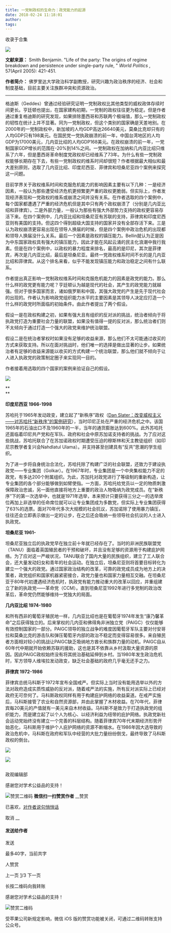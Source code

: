 ```yaml
---
title: 一党制政权的生命力：政党能力的起源
date: 2018-02-24 11:18:01
author: 
tags: 
---
```



收录于合集

<img src='/images/590/2.png' width='auto' />

**文献来源：** Smith Benjamin. "Life of the party: The origins of regime breakdown
and persistence under single-party rule, " _World Politics_ , 57(April 2005):
421-451.

 **作者简介：** 佛罗里达大学政治科学副教授，研究兴趣为政治秩序的经济、社会和制度基础，目前主要关注族群冲突和资源政治。

* * *

  

格迪斯（Geddes）曾通过经验研究证明一党制政权比其他类型的威权政体存续时间更长。亨廷顿也提出，在国家建构初期，一党制的政权往往更为稳定。但是作者通过重复格迪斯的研究发现，如果排除墨西哥和苏联两个极端值，那么一党制政权的韧性在统计上并不显著。同为一党制政权，但这个类别的国家确是天差地别。在2000年的一党制政权中，新加坡的人均GDP高达26640美元，莫桑比克却只有的人均GDP只有198美元。在国民党一党执政崩溃的前一年，中国台湾地区的人均GDP为17000美元，几内亚比绍的人均GDP168美元。在政权崩溃的前一年，一党制国家GDP增长的范围在-20%到14%之间。一党制政权在加纳和几内亚比绍只维系了六年，但是墨西哥革命制度党政权却已经维系了73年。为什么有些一党制政权能够长期存在下去，有些一党制政权的维系时间却很短？作者根据最大相似和最大差别原则，选取了几内亚比绍、印度尼西亚、菲律宾和坦桑尼亚四个案例来探究这一问题。

  

目前学界关于政权维系时间和克服危机能力的影响因素主要有以下几种：一是经济因素，一般认为那些遭受经济危机更频繁更严重的政权更脆弱。但实际上，作者发现经济表现和一党政权的维系或崩溃之间并没有关系。在作者选取的四个案例中，每个国家都遭遇了严重的经济危机但是其中只有两个政权崩溃了（分别是几内亚比绍和菲律宾）。二是外部力量，一般认为那些有强大外部势力支持的政权更容易存活下来。在四个案例中，几内亚比绍和坦桑尼亚有苏联的支持，菲律宾和印度尼西亚则有美国的支持。但这四个得到超级大国支持的国家并没有全部存活下来。三是认为政权崩溃更容易出现在领导人换届的时候，但是四个案例中政治危机的出现都和领导人换届没什么关系。最后一个因素是政权的镇压能力。Bellin就认为正是因为中东国家政权具有强大的镇压能力，因此才能在风起云涌的民主化浪潮中我行我素。但是在四个案例中，以政权的暴力程度来排名，最高的是印尼，其次是菲律宾，再次是几内亚比绍，最后是坦桑尼亚。最终一党政权维系时间不长的是几内亚比绍和菲律宾。从这个排名来看，似乎不能发现镇压能力和政治稳定之间有什么联系。

  

作者提出真正影响一党制政权维系时间和克服危机能力的因素是政党的能力。那么什么样的政党更有能力呢？亨廷顿认为越是现代的社会，其产生的政党能力就越强。但对于很多国家而言，诸如俄罗斯和中国，其强大政党的产生是先于现代社会的出现的。作者认为影响政党组织能力水平的主要因素是其领导人决定应打造一个什么样的政党时所面临的初始条件。由此作者提出了两个假设。

  

假设一是在政权构建之初，如果有强大且有组织的反对派的挑战，统治者倾向于将执政党打造为重要社会力量的联盟，如果没有值得一提的反对派，那么统治者们则不太倾向于通过打造一个强大的政党来维护统治联盟。

  

假设二是在统治者掌权时如果没有足够的收益来源，那么他们不太可能通过收买的方式来获取支持。所以在面对挑战时，他们唯一的选择是做出显著的让步。如果统治者有足够的收益来源能以收买的方式构建一个统治联盟，那么他们就不倾向于让人进入执政党的政策制定圈子来实现同一目的。

  

作者接着用选取的四个国家的案例来验证自己的假设。

  

![](/images/590/3.png)

 **  
**

 **印度尼西亚 1966-1998**

  

苏哈托于1965年发动政变，建立起了“新秩序”政权（[Dan
Slater：改变威权主义——对苏哈托“新秩序”的案例研究](http://mp.weixin.qq.com/s?__biz=MzI5ODY0MTQ1OA==&mid=2247483784&idx=1&sn=8db9160df4f9e7ae9d8558e2a96cbc43&chksm=eca3f0d5dbd479c324493a55d8b9b4446d8bd2ce409754fb6d44840b3fff3e52c9a0991ec0d2&scene=21#wechat_redirect)），当时印尼正处在严重的经济危机之中。该国1965年的石油出口不及1960年的一半，当年的通货膨胀达到600%。此外苏哈托还面临着印尼共产党和在军队、政府和社会中原苏加诺支持者的挑战。为了应对这些挑战，苏哈托联合了在苏加诺政权时期遭受压迫的穆斯林和天主教徒组织（如印尼宗教学者复兴会Nahdlatul
Ulama）。并支持甚至创建具有“反共”思潮的学生组织。

  

为了进一步将自身统治合法化，苏哈托除了构建广泛的社会联盟，还致力于建设执政党——专业集团（Golkar）。在1967年时，专业集团是一个中央集权能力不足的政党，有多达200个附属组织。为此，苏加托对政党进行了等级制的重新构造，让专业集团的各个部分能够做到如臂使指。一方面，苏哈托给党员以一定的物质刺激保障政治忠诚，另一面他直接将地方上重要的政治人物吸纳为政党成员。在“新秩序”下的第一次选举中，也就是1971年选举，本来预计只要获得三分之一的选举席位再加上非选举的任命席位就可以让专业集团成为多数党，但实际上专业集团获得了63%的选票。面对70年代多次大规模的社会抗议，苏加诺除了使用暴力镇压，往往还会立即表示做出一定的让步，在之后还会吸纳一些领导社会抗议的人士进入执政党。

**坦桑尼亚 1961-**

  

坦桑尼亚独立后的执政党早在独立前十年就已经存在了。当时的非洲民族联盟党（TANU）面临着英国殖民者的干预和破坏，并且没有足够的资源用于构建庇护网络。为了应对这一严峻状况，TANU联合了国内大量的民族组织，建立了工人联合会，还大量发动妇女和青年的社会运动。在独立后，坦桑尼亚则将首要目标转化为建立一个强大的政党。通过国家政治结构的改革，可靠的政党成员成为地方上的决策者，政党组织和国家机器紧密接合，政党力量也和国家力量相互交融。在坦桑尼亚于80年代初遭遇经济危机时，执政党有能力推动重大的改革以回应，并重组建立了新的执政党——革命党（CCM）。直到坦桑尼亚1992年进行多党制的政治改革后，革命党仍然能够维持一党独大的局面。

**几内亚比绍 1974-1980**

  

和所有西非的葡萄牙殖民地一样，几内亚比绍也是在葡萄牙1974年发生“康乃馨革命”之后获得独立的。后来掌权的几内亚和佛得角非洲独立党（PAIGC）仅仅能够有效控制国家的一部分。PAIGC领导的独立战争的难度因葡萄牙军队主要对付安哥拉和莫桑比克的游击队和弹压葡萄牙内部的政治不稳定而变得容易很多。来自殖民者方面相对较小的挑战让PAIGC缺乏吸纳地方酋长和族群力量的动机。PAIGC自从60年代中期就开始依赖苏联的援助，这也是其不依靠从乡村汲取大量资源的原因。因此PAIGC政权始终没有将其统治基础延伸到乡村。当1980年发生政治危机时，军方领导人维埃拉发动政变，缺乏社会基础的政府几乎毫无还手之力。

**菲律宾 1972-1986**

  

菲律宾总统马科斯于1972年宣布全国戒严。但实际上当时没有能用选举以外的方法对政府造成实质性威胁的反对派，随着戒严法的实施，所有反对派实际上已经对政府无可奈何了。马科斯政权同样有用于构建庇护网络的收益渠道。在戒严实施后，马科斯接管了农业和自然资源部，并由此掌握了木材收益。在70年代，菲律宾每20美元的产值就有一美元来自木材收益。马科斯不是致力于打造执政党的组织能力，而是建立起了以个人为核心、以经济利益为纽带的庇护网络。执政党新社会运动党始终没有建立一个完善的科层结构。随着菲律宾70年代末期经济形势开始恶化，马科斯用于维护个人庇护网络的资源不断缩水。在1986年因大选导致的政治危机中，马科斯在政府和军队中经营的大批力量纷纷倒戈，最终导致了马科斯政权的倒台。

  

![](/images/590/4.png)

  

![](/images/590/5.png)

  

  

![]()

政观编辑部

感谢您对学术公益品的支持！

![赞赏二维码]() **微信扫一扫赞赏作者** __赞赏

已喜欢，[对作者说句悄悄话](javascript:;)

取消 __

#### 发送给作者

发送

最多40字，当前共字

[](javascript:;) 人赞赏

上一页 [1](javascript:;)/3 下一页

长按二维码向我转账

感谢您对学术公益品的支持！

![赞赏二维码]()

受苹果公司新规定影响，微信 iOS 版的赞赏功能被关闭，可通过二维码转账支持公众号。

